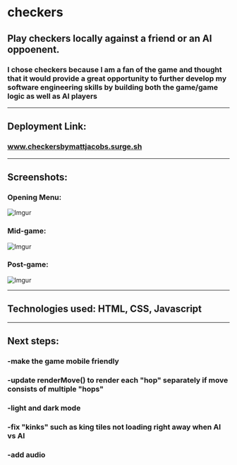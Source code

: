 # checkers

## Play checkers locally against a friend or an AI oppoenent.
### I chose checkers because I am a fan of the game and thought that it would provide a great opportunity to further develop my software engineering skills by building both the game/game logic as well as AI players

---
## Deployment Link: 
### www.checkersbymattjacobs.surge.sh
---
## Screenshots:
### Opening Menu:
![Imgur](https://i.imgur.com/qc51JBQ.png)
### Mid-game:
![Imgur](https://i.imgur.com/8CSLOFV.png)
### Post-game:
![Imgur](https://i.imgur.com/3eBfTbi.png)

---
## Technologies used: HTML, CSS, Javascript
---
## Next steps:
### -make the game mobile friendly
### -update renderMove() to render each "hop" separately if move consists of multiple "hops"
### -light and dark mode
### -fix "kinks" such as king tiles not loading right away when AI vs AI
### -add audio